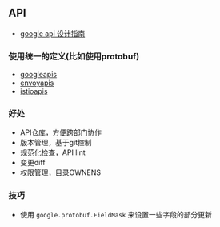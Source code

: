 ## API

- [google api 设计指南](https://cloud.google.com/apis/design/)

### 使用统一的定义(比如使用protobuf)

- [googleapis](https://github.com/googleapis/googleapis)
- [envoyapis](https://github.com/envoyproxy/data-plane-api)
- [istioapis](https://github.com/istio/api)

### 好处

- API仓库，方便跨部门协作
- 版本管理，基于git控制
- 规范化检查，API lint
- 变更diff
- 权限管理，目录OWNENS

### 技巧

- 使用 `google.protobuf.FieldMask` 来设置一些字段的部分更新
